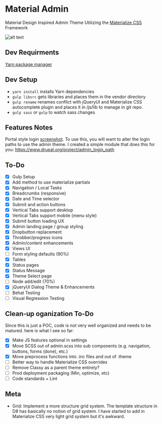 # Material Admin
Material Design Inspired Admin Theme Utilizing the [Materialize CSS](http://materializecss.com/) Framework

![alt text][logo]

[logo]: https://github.com/briancwald/material_admin/blob/8.x-1.x/images/screenshot.png "Drupal Material Admin"

## Dev Requirments 
[Yarn package manager](https://yarnpkg.com)

## Dev Setup 
 - `yarn install` installs Yarn dependencies
 - `gulp libsrc` gets libraries and places them in the vendor directory
 - `gulp rename` renames conflict with jQueryUI and Materialize CSS autocomplete plugin and places it in /js/lib to manage in git repo.
 - `gulp sass` or `gulp` to watch sass changes

 ## Features Notes
 Portal style login [screenshot](https://dl.dropboxusercontent.com/u/8476966/portal-login.png). To use this, you will want to alter the login paths to use the admin theme. I created a simple module that does this for you: https://www.drupal.org/project/admin_login_path

## To-Do
- [x] Gulp Setup
- [x] Add method to use materialize partials
- [x] Navigation / Local Tasks
- [x] Breadcrumbs (responsive)
- [x] Date and Time selector
- [x] Submit and action buttons
- [x] Vertical Tabs support desktop
- [x] Vertical Tabs support mobile (menu style)
- [x] Submit button loading UX
- [x] Admin landing page / group styling
- [x] Dropbutton replacement
- [x] Throbber/progress icons
- [x] Admin/content enhancements 
- [x] Views UI
- [ ] Form styling defaults (90%)
- [x] Tables
- [x] Status pages
- [x] Status Message
- [x] Theme Select page
- [ ] Node add/edit (70%)
- [x] jQueryUI Dialog Theme & Enhancements
- [ ] Behat Testing
- [ ] Visual Regression Testing

## Clean-up oganization To-Do
Since this is just a POC, code is not very well organized and needs to be matured. here is what I see so far:

- [x] Make JS features optional in settings
- [x] Move SCSS out of admin.scss into sub components (e.g. navigation, buttons, forms (done), etc.)
- [x] Move preprocess functions into .inc files and out of .theme
- [ ] Better way to handle Materialize CSS overrides
- [ ] Remove Classy as a parent theme entirely?
- [ ] Prod deployment packaging (Min, optimize, etc)
- [ ] Code standards + Lint

## Meta

- Grid: Implement a more structure grid system. The template structure in D8 has basically no notion of grid system. I have started to add in Materialize CSS very light grid system but it's awkward.
